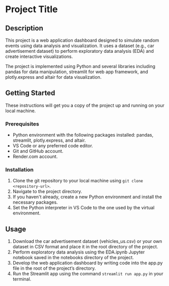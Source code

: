# Project Title

## Description

This project is a web application dashboard designed to simulate random events using data analysis and visualization. It uses a dataset (e.g., car advertisement dataset) to perform exploratory data analysis (EDA) and create interactive visualizations.

The project is implemented using Python and several libraries including pandas for data manipulation, streamlit for web app framework, and plotly.express and altair for data visualization.

## Getting Started

These instructions will get you a copy of the project up and running on your local machine.

### Prerequisites

- Python environment with the following packages installed: pandas, streamlit, plotly.express, and altair.
- VS Code or any preferred code editor.
- Git and GitHub account.
- Render.com account.

### Installation

1. Clone the git repository to your local machine using `git clone <repository-url>`.
2. Navigate to the project directory.
3. If you haven't already, create a new Python environment and install the necessary packages.
4. Set the Python interpreter in VS Code to the one used by the virtual environment.

## Usage

1. Download the car advertisement dataset (vehicles_us.csv) or your own dataset in CSV format and place it in the root directory of the project.
2. Perform exploratory data analysis using the EDA.ipynb Jupyter notebook saved in the notebooks directory of the project.
3. Develop the web application dashboard by writing code into the app.py file in the root of the project’s directory.
4. Run the Streamlit app using the command `streamlit run app.py` in your terminal.
